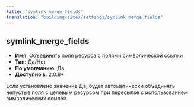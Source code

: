 ```yaml
---
title: "symlink_merge_fields"
translation: "building-sites/settings/symlink_merge_fields"
---
```


## symlink_merge_fields

-   **Имя**: Объединять поля ресурса с полями символической ссылки
-   **Тип**: Да/Нет
-   **По умолчанию**: Да
-   **Доступно в**: 2.0.8+

Если установлено значение Да, будет автоматически объединять непустые поля с целевым ресурсом при пересылке с использованием символических ссылок.
